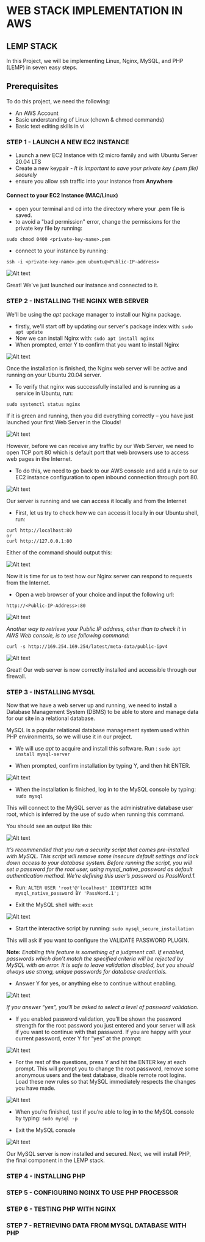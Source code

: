 # WEB STACK IMPLEMENTATION IN AWS

## LEMP STACK 

In this Project, we will be implementing Linux, Nginx, MySQL, and PHP (LEMP) in seven easy steps. 

## Prerequisites 

To do this project, we need the following: 

- An AWS Account 
- Basic understanding of Linux (chown & chmod commands)
- Basic text editing skills in vi


### STEP 1 - LAUNCH A NEW EC2 INSTANCE 

- Launch a new EC2 Instance with t2 micro family and with Ubuntu Server 20.04 LTS
- Create a new keypair - *It is important to save your private key (.pem file) securely*
- ensure you allow ssh traffic into your instance from **Anywhere**

#### Connect to your EC2 Instance (MAC/Linux)

- open your terminal and cd into the directory where your .pem file is saved.
- to avoid a "bad permission" error, change the permissions for the private key file by running:

`sudo chmod 0400 <private-key-name>.pem`

- connect to your instance by running:

`ssh -i <private-key-name>.pem ubuntu@<Public-IP-address>`

![Alt text](images/connected%20instance.png)

Great! We've just launched our instance and connected to it.

### STEP 2 - INSTALLING THE NGINX WEB SERVER

We'll be using the *apt* package manager to install our Nginx package. 

- firstly, we'll start off by updating our server's package index with: `sudo apt update`
- Now we can install Nginx with: `sudo apt install nginx`
- When prompted, enter Y to confirm that you want to install Nginx

![Alt text](images/sudo%20install%20nginx.png)

Once the installation is finished, the Nginx web server will be active and running on your Ubuntu 20.04 server.

- To verify that nginx was successfully installed and is running as a service in Ubuntu, run:

`sudo systemctl status nginx`

If it is green and running, then you did everything correctly – you have just launched your first Web Server in the Clouds!

![Alt text](images/systemctl.png)

However, before we can receive any traffic by our Web Server, we need to open TCP port 80 which is default port that web browsers use to access web pages in the Internet.

- To do this, we need to go back to our AWS console and add a rule to our EC2 instance configuration to open inbound connection through port 80.

![Alt text](images/inbound%20rules.png)

Our server is running and we can access it locally and from the Internet

- First, let us try to check how we can access it locally in our Ubuntu shell, run:

```
curl http://localhost:80
or
curl http://127.0.0.1:80
```

Either of the command should output this: 

![Alt text](images/curl-80.png)

Now it is time for us to test how our Nginx server can respond to requests from the Internet.
- Open a web browser of your choice and input the following url:

`http://<Public-IP-Address>:80`

![Alt text](images/nginx%20welcome%20page.png)

*Another way to retrieve your Public IP address, other than to check it in AWS Web console, is to use following command:*

`curl -s http://169.254.169.254/latest/meta-data/public-ipv4`

![Alt text](images/curl-meta-data.png)

Great! Our web server is now correctly installed and accessible through our firewall.

### STEP 3 - INSTALLING MYSQL

Now that we have a web server up and running, we need to install a Database Management System (DBMS) to be able to store and manage data for our site in a relational database. 

MySQL is a popular relational database management system used within PHP environments, so we will use it in our project.

- We will use *apt* to acquire and install this software. Run : `sudo apt install mysql-server`

- When prompted, confirm installation by typing Y, and then hit ENTER.

![Alt text](images/sudo%20install.png)

- When the installation is finished, log in to the MySQL console by typing: `sudo mysql`

This will connect to the MySQL server as the administrative database user root, which is inferred by the use of sudo when running this command. 

You should see an output like this:

![Alt text](images/sudo%20mysql.png)

*It’s recommended that you run a security script that comes pre-installed with MySQL. This script will remove some insecure default settings and lock down access to your database system. Before running the script, you will set a password for the root user, using mysql_native_password as default authentication method. We’re defining this user’s password as PassWord.1.*

- Run: `ALTER USER 'root'@'localhost' IDENTIFIED WITH mysql_native_password BY 'PassWord.1';`

- Exit the MySQL shell with: `exit`

![Alt text](images/alter%20user.png)

- Start the interactive script by running: `sudo mysql_secure_installation`

This will ask if you want to configure the VALIDATE PASSWORD PLUGIN.

**Note:** *Enabling this feature is something of a judgment call. If enabled, passwords which don’t match the specified criteria will be rejected by MySQL with an error. It is safe to leave validation disabled, but you should always use strong, unique passwords for database credentials.*

- Answer Y for yes, or anything else to continue without enabling.

![Alt text](images/secure%20installation.png)

*If you answer “yes”, you’ll be asked to select a level of password validation.*

-  If you enabled password validation, you’ll be shown the password strength for the root password you just entered and your server will ask if you want to continue with that password. If you are happy with your current password, enter Y for “yes” at the prompt:

![Alt text](images/password%20validation.png)

- For the rest of the questions, press Y and hit the ENTER key at each prompt. This will prompt you to change the root password, remove some anonymous users and the test database, disable remote root logins. Load these new rules so that MySQL immediately respects the changes you have made.

![Alt text](images/reloading%20.png)

- When you’re finished, test if you’re able to log in to the MySQL console by typing: `sudo mysql -p`

- Exit the MySQL console

![Alt text](images/mysql-p.png)

Our MySQL server is now installed and secured. Next, we will install PHP, the final component in the LEMP stack.


### STEP 4 - INSTALLING PHP

### STEP 5 - CONFIGURING NGINX TO USE PHP PROCESSOR

### STEP 6 - TESTING PHP WITH NGINX

### STEP 7 - RETRIEVING DATA FROM MYSQL DATABASE WITH PHP